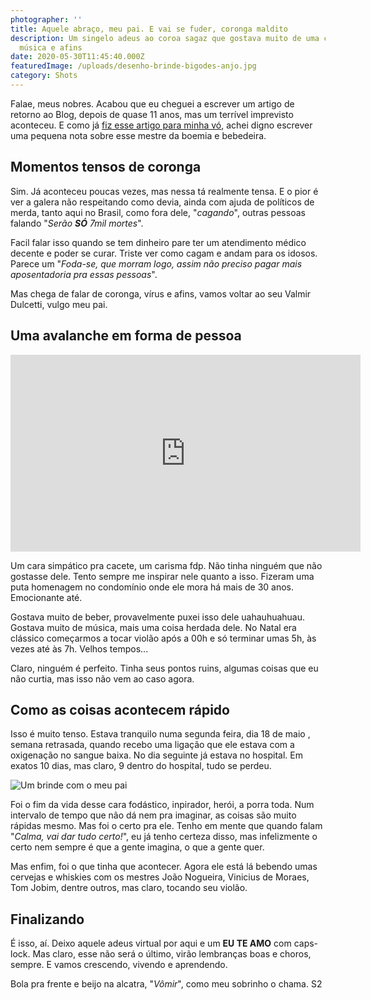 ```yaml
---
photographer: ''
title: Aquele abraço, meu pai. E vai se fuder, coronga maldito
description: Um singelo adeus ao coroa sagaz que gostava muito de uma cerveja,
  música e afins
date: 2020-05-30T11:45:40.000Z
featuredImage: /uploads/desenho-brinde-bigodes-anjo.jpg
category: Shots
---
```


Falae, meus nobres. Acabou que eu cheguei a escrever um artigo de retorno ao Blog, depois de quase 11 anos, mas um terrível imprevisto aconteceu. E como já [fiz esse artigo para minha vó](https://www.brunodulcetti.com/amada-vo-eu-te-amo/), achei digno escrever uma pequena nota sobre esse mestre da boemia e bebedeira.

## Momentos tensos de coronga

Sim. Já aconteceu poucas vezes, mas nessa tá realmente tensa. E o pior é ver a galera não respeitando como devia, ainda com ajuda de políticos de merda, tanto aqui no Brasil, como fora dele, "_cagando_", outras pessoas falando "_Serão **SÓ** 7mil mortes_".

Facil falar isso quando se tem dinheiro pare ter um atendimento médico decente e poder se curar. Triste ver como cagam e andam para os idosos. Parece um "_Foda-se, que morram logo, assim não preciso pagar mais aposentadoria pra essas pessoas_".

Mas chega de falar de coronga, vírus e afins, vamos voltar ao seu Valmir Dulcetti, vulgo meu pai.

## Uma avalanche em forma de pessoa

<iframe width="560" height="315" src="https://www.youtube.com/embed/31dAIRoNT_8" frameborder="0" allow="accelerometer; autoplay; encrypted-media; gyroscope; picture-in-picture" allowfullscreen></iframe>

Um cara simpático pra cacete, um carisma fdp. Não tinha ninguém que não gostasse dele. Tento sempre me inspirar nele quanto a isso. Fizeram uma puta homenagem no condomínio onde ele mora há mais de 30 anos. Emocionante até.

Gostava muito de beber, provavelmente puxei isso dele uahauhuahuau. Gostava muito de música, mais uma coisa herdada dele. No Natal era clássico começarmos a tocar violão após a 00h e só terminar umas 5h, às vezes até às 7h. Velhos tempos...

Claro, ninguém é perfeito. Tinha seus pontos ruins, algumas coisas que eu não curtia, mas isso não vem ao caso agora.

## Como as coisas acontecem rápido

Isso é muito tenso. Estava tranquilo numa segunda feira, dia 18 de maio , semana retrasada, quando recebo uma ligação que ele estava com a oxigenação no sangue baixa. No dia seguinte já estava no hospital. Em exatos 10 dias, mas claro, 9 dentro do hospital, tudo se perdeu.

![Um brinde com o meu pai](uploads/desenho-brinde-bigodes-anjo.jpg)

Foi o fim da vida desse cara fodástico, inpirador, herói, a porra toda. Num intervalo de tempo que não dá nem pra imaginar, as coisas são muito rápidas mesmo. Mas foi o certo pra ele. Tenho em mente que quando falam "_Calma, vai dar tudo certo!_", eu já tenho certeza disso, mas infelizmente o certo nem sempre é que a gente imagina, o que a gente quer.

Mas enfim, foi o que tinha que acontecer. Agora ele está lá bebendo umas cervejas e whiskies com os mestres João Nogueira, Vinicius de Moraes, Tom Jobim, dentre outros, mas claro, tocando seu violão.

## Finalizando

É isso, aí. Deixo aquele adeus virtual por aqui e um **EU TE AMO** com caps-lock. Mas claro, esse não será o último, virão lembranças boas e choros, sempre. E vamos crescendo, vivendo e aprendendo.

Bola pra frente e beijo na alcatra, "_Vômir_", como meu sobrinho o chama. S2
